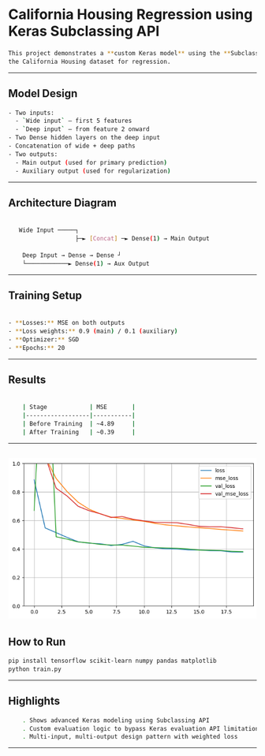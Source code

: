 # California Housing Regression using Keras Subclassing API

```bash
This project demonstrates a **custom Keras model** using the **Subclassing API**, applied to
the California Housing dataset for regression.
```
---

##  Model Design
```bash
- Two inputs:  
  - `Wide input` — first 5 features  
  - `Deep input` — from feature 2 onward  
- Two Dense hidden layers on the deep input  
- Concatenation of wide + deep paths  
- Two outputs:
  - Main output (used for primary prediction)
  - Auxiliary output (used for regularization)
```
---

## Architecture Diagram

```bash

   Wide Input ─────┐
                   ├─► [Concat] ─► Dense(1) → Main Output
                   
    Deep Input → Dense → Dense ┘
    └────────────► Dense(1) → Aux Output
```
---

## Training Setup
```bash

- **Losses:** MSE on both outputs  
- **Loss weights:** 0.9 (main) / 0.1 (auxiliary)  
- **Optimizer:** SGD  
- **Epochs:** 20  
```
---

## Results
```bash

    | Stage            | MSE       |
    |------------------|-----------|
    | Before Training  | ~4.89     |
    | After Training   | ~0.39     |

```
---
![Training History](train_loss.png)
---

## How to Run

```bash
pip install tensorflow scikit-learn numpy pandas matplotlib
python train.py
```
---

## Highlights

```bash
    . Shows advanced Keras modeling using Subclassing API
    . Custom evaluation logic to bypass Keras evaluation API limitations with multiple outputs
    . Multi-input, multi-output design pattern with weighted loss

```
---
